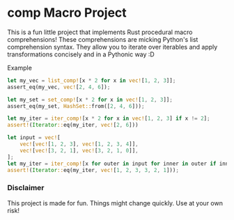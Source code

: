 # comp Macro Project

This is a fun little project that implements Rust procedural macro comprehensions! These comprehensions are micking Python's list comprehension syntax. They allow you to iterate over iterables and apply transformations concisely and in a Pythonic way :D

Example
```rust
let my_vec = list_comp![x * 2 for x in vec![1, 2, 3]];
assert_eq(my_vec, vec![2, 4, 6]);

let my_set = set_comp![x * 2 for x in vec![1, 2, 3]];
assert_eq(my_set, HashSet::from([2, 4, 6]));

let my_iter = iter_comp![x * 2 for x in vec![1, 2, 3] if x != 2];
assert!(Iterator::eq(my_iter, vec![2, 6]))

let input = vec![
    vec![vec![1, 2, 3], vec![1, 2, 3, 4]],
    vec![vec![3, 2, 1], vec![3, 2, 1, 0]],
];
let my_iter = iter_comp![x for outer in input for inner in outer if inner.len() == 3 for x in inner];
assert!(Iterator::eq(my_iter, vec![1, 2, 3, 3, 2, 1]));
```

### Disclaimer
This project is made for fun. Things might change quickly. Use at your own risk!